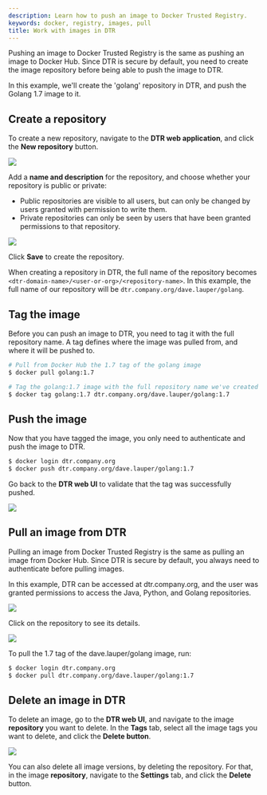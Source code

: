 ```yaml
---
description: Learn how to push an image to Docker Trusted Registry.
keywords: docker, registry, images, pull
title: Work with images in DTR
---
```


<!-- TODO: review page for v2.2 -->

Pushing an image to Docker Trusted Registry is the same as pushing an image
to Docker Hub.
Since DTR is secure by default, you need to create the image repository before
being able to push the image to DTR.

In this example, we'll create the 'golang' repository in DTR, and push the
Golang 1.7 image to it.

## Create a repository

To create a new repository, navigate to the **DTR web application**, and click
the **New repository** button.

![](../images/push-an-image-1.png)

Add a **name and description** for the repository, and choose whether your
repository is public or private:

  * Public repositories are visible to all users, but can only be changed by
  users granted with permission to write them.
  * Private repositories can only be seen by users that have been granted
  permissions to that repository.

![](../images/push-an-image-2.png)

Click **Save** to create the repository.

When creating a repository in DTR, the full name of the repository becomes
`<dtr-domain-name>/<user-or-org>/<repository-name>`. In this example, the full
name of our repository will be `dtr.company.org/dave.lauper/golang`.

## Tag the image

Before you can push an image to DTR, you need to tag it with the full
repository name. A tag defines where the image was pulled from, and where
it will be pushed to.

```bash
# Pull from Docker Hub the 1.7 tag of the golang image
$ docker pull golang:1.7

# Tag the golang:1.7 image with the full repository name we've created in DTR
$ docker tag golang:1.7 dtr.company.org/dave.lauper/golang:1.7
```

## Push the image

Now that you have tagged the image, you only need to authenticate and push the
image to DTR.

```bash
$ docker login dtr.company.org
$ docker push dtr.company.org/dave.lauper/golang:1.7
```

Go back to the **DTR web UI** to validate that the tag was successfully pushed.

![](../images/push-an-image-3.png)

## Pull an image from DTR

Pulling an image from Docker Trusted Registry is the same as pulling an image
from Docker Hub. Since DTR is secure by default, you always need to authenticate
before pulling images.

In this example, DTR can be accessed at dtr.company.org, and the user
was granted permissions to access the Java, Python, and Golang repositories.

![](../images/pull-an-image-1.png)

Click on the repository to see its details.

![](../images/pull-an-image-2.png)

To pull the 1.7 tag of the dave.lauper/golang image, run:

```bash
$ docker login dtr.company.org
$ docker pull dtr.company.org/dave.lauper/golang:1.7
```

## Delete an image in DTR

To delete an image, go to the **DTR web UI**, and navigate to the image
**repository** you want to delete. In the **Tags** tab, select all the image
tags you want to delete, and click the **Delete button**.

![](../images/delete-an-image-1.png)

You can also delete all image versions, by deleting the repository. For that,
in the image **repository**, navigate to the **Settings** tab, and click the
**Delete** button.
